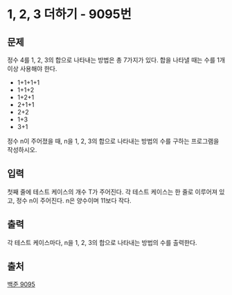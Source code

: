 <h1>1, 2, 3 더하기 - 9095번</h1>

<h2>문제</h2>

정수 4를 1, 2, 3의 합으로 나타내는 방법은 총 7가지가 있다. 합을 나타낼 때는 수를 1개 이상 사용해야 한다.

- 1+1+1+1
- 1+1+2
- 1+2+1
- 2+1+1
- 2+2
- 1+3
- 3+1

정수 n이 주어졌을 때, n을 1, 2, 3의 합으로 나타내는 방법의 수를 구하는 프로그램을 작성하시오.

<h2>입력</h2>

첫째 줄에 테스트 케이스의 개수 T가 주어진다. 각 테스트 케이스는 한 줄로 이루어져 있고, 정수 n이 주어진다. n은 양수이며 11보다 작다.

<h2>출력</h2>

각 테스트 케이스마다, n을 1, 2, 3의 합으로 나타내는 방법의 수를 출력한다.

<h2>출처</h2>

[백준 9095](https://www.acmicpc.net/problem/9095)
